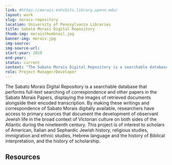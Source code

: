 ```yaml
---
link: #https://morais.exhibits.library.upenn.edu/
layout: work
slug: morais-repository 
location: University of Pennsylvania Libraries
title: Sabato Morais Digital Repository
thumb-img: moraisthumbnail.jpg
banner-img: morais.jpg
img-source: 
img-source-url: 
start-year: 2019
end-year: 
status: current
context: "The Sabato Morais Digital Repository is a searchable database that performs full-text searching of correspondence and other papers in the Sabato Morais Papers, displaying the images of retrieved documents alongside their encoded transcription."
role: Project Manager/Developer
---
```


The Sabato Morais Digital Repository is a searchable database that performs full-text searching of correspondence and other papers in the Sabato Morais Papers, displaying the images of retrieved documents alongside their encoded transcription. By making these writings and correspondence of Sabato Morais digitally available, researchers have access to primary sources that document the development of observant Jewish life in the broad context of Victorian culture on both sides of the Atlantic during the nineteenth century. This project is of interest to scholars of American, Italian and Sephardic Jewish history, religious studies, immigration and ethnic studies, Hebrew language and the history of Biblical interpretation, and the history of scholarship. 

## Resources  